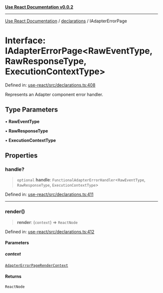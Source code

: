 [**Use React Documentation v0.0.2**](../../README.md)

***

[Use React Documentation](../../modules.md) / [declarations](../README.md) / IAdapterErrorPage

# Interface: IAdapterErrorPage\<RawEventType, RawResponseType, ExecutionContextType\>

Defined in: [use-react/src/declarations.ts:408](https://github.com/stonemjs/use-react/blob/0635de04acc6b3a5c28dcf07d1e12a39a8b5e0b9/src/declarations.ts#L408)

Represents an Adapter component error handler.

## Type Parameters

• **RawEventType**

• **RawResponseType**

• **ExecutionContextType**

## Properties

### handle?

> `optional` **handle**: `FunctionalAdapterErrorHandler`\<`RawEventType`, `RawResponseType`, `ExecutionContextType`\>

Defined in: [use-react/src/declarations.ts:411](https://github.com/stonemjs/use-react/blob/0635de04acc6b3a5c28dcf07d1e12a39a8b5e0b9/src/declarations.ts#L411)

***

### render()

> **render**: (`context`) => `ReactNode`

Defined in: [use-react/src/declarations.ts:412](https://github.com/stonemjs/use-react/blob/0635de04acc6b3a5c28dcf07d1e12a39a8b5e0b9/src/declarations.ts#L412)

#### Parameters

##### context

[`AdapterErrorPageRenderContext`](AdapterErrorPageRenderContext.md)

#### Returns

`ReactNode`

